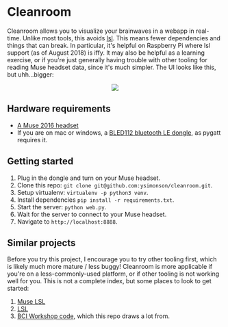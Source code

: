 # Cleanroom

Cleanroom allows you to visualize your brainwaves in a webapp in real-time.
Unlike most tools, this avoids
[lsl](https://github.com/sccn/labstreaminglayer). This means fewer
dependencies and things that can break. In particular, it's helpful on
Raspberry Pi where lsl support (as of August 2018) is iffy. It may also be
helpful as a learning exercise, or if you're just generally having trouble
with other tooling for reading Muse headset data, since it's much simpler.
The UI looks like this, but uhh...bigger:

<p align="center">
    <img src="https://raw.github.com/ysimonson/cleanroom/master/demo.gif">
</p>

## Hardware requirements

* [A Muse 2016 headset](http://www.choosemuse.com/)
* If you are on mac or windows, a [BLED112 bluetooth LE dongle](https://www.silabs.com/products/wireless/bluetooth/bluetooth-low-energy-modules/bled112-bluetooth-smart-dongle), as pygatt requires it.

## Getting started

1) Plug in the dongle and turn on your Muse headset.
2) Clone this repo: `git clone git@github.com:ysimonson/cleanroom.git`.
3) Setup virtualenv: `virtualenv -p python3 venv`.
4) Install dependencies `pip install -r requirements.txt`.
5) Start the server: `python web.py`.
6) Wait for the server to connect to your Muse headset.
7) Navigate to `http://localhost:8888`.

## Similar projects

Before you try this project, I encourage you to try other tooling first, which
is likely much more mature / less buggy! Cleanroom is more applicable if you're
on a less-commonly-used platform, or if other tooling is not working well for
you. This is not a complete index, but some places to look to get started:

1) [Muse LSL](https://github.com/alexandrebarachant/muse-lsl)
2) [LSL](https://github.com/sccn/labstreaminglayer)
3) [BCI Workshop code](https://github.com/NeuroTechX/bci-workshop/), which
   this repo draws a lot from.
